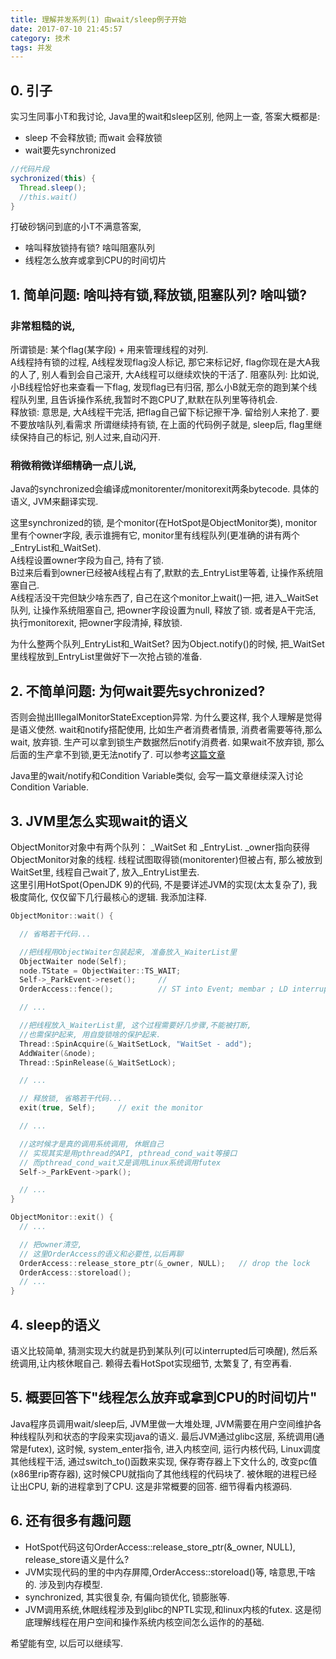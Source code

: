 ```yaml
---
title: 理解并发系列(1) 由wait/sleep例子开始
date: 2017-07-10 21:45:57
category: 技术
tags: 并发
---
```


## 0. 引子
实习生同事小T和我讨论, Java里的wait和sleep区别, 他网上一查, 答案大概都是:
* sleep 不会释放锁; 而wait 会释放锁
* wait要先synchronized

```java
//代码片段
sychronized(this) {
  Thread.sleep();
  //this.wait()
}
```
打破砂锅问到底的小T不满意答案,
* 啥叫释放锁持有锁? 啥叫阻塞队列
* 线程怎么放弃或拿到CPU的时间切片  
<!--more-->

## 1. 简单问题: 啥叫持有锁,释放锁,阻塞队列? 啥叫锁?

### 非常粗糙的说,
所谓锁是: 某个flag(某字段) + 用来管理线程的对列.   
A线程持有锁的过程, A线程发现flag没人标记, 那它来标记好, flag你现在是大A我的人了, 别人看到会自己滚开, 大A线程可以继续欢快的干活了.
阻塞队列: 比如说,小B线程恰好也来查看一下flag, 发现flag已有归宿, 那么小B就无奈的跑到某个线程队列里, 且告诉操作系统,我暂时不跑CPU了,默默在队列里等待机会.  
释放锁: 意思是, 大A线程干完活, 把flag自己留下标记擦干净. 留给别人来抢了. 要不要放啥队列,看需求
所谓继续持有锁, 在上面的代码例子就是, sleep后, flag里继续保持自己的标记, 别人过来,自动闪开.


### 稍微稍微详细精确一点儿说,  
Java的synchronized会编译成monitorenter/monitorexit两条bytecode. 具体的语义, JVM来翻译实现.

这里synchronized的锁, 是个monitor(在HotSpot是ObjectMonitor类), monitor里有个owner字段, 表示谁拥有它, monitor里有线程队列(更准确的讲有两个_EntryList和_WaitSet).   
A线程设置owner字段为自己, 持有了锁.   
B过来后看到owner已经被A线程占有了,默默的去_EntryList里等着, 让操作系统阻塞自己.  
A线程活没干完但缺少啥东西了, 自己在这个monitor上wait()一把, 进入_WaitSet队列, 让操作系统阻塞自己, 把owner字段设置为null, 释放了锁. 或者是A干完活, 执行monitorexit, 把owner字段清掉, 释放锁.

为什么整两个队列_EntryList和_WaitSet?  因为Object.notify()的时候, 把_WaitSet里线程放到_EntryList里做好下一次抢占锁的准备.

## 2. 不简单问题: 为何wait要先sychronized?
否则会抛出IllegalMonitorStateException异常.
为什么要这样, 我个人理解是觉得是语义使然. wait和notify搭配使用, 比如生产者消费者情景, 消费者需要等待,那么wait, 放弃锁.  生产可以拿到锁生产数据然后notify消费者.  如果wait不放弃锁, 那么后面的生产拿不到锁,更无法notify了.
可以参考[这篇文章](http://www.xyzws.com/javafaq/why-wait-notify-notifyall-must-be-called-inside-a-synchronized-method-block/127)

Java里的wait/notify和Condition Variable类似, 会写一篇文章继续深入讨论Condition Variable.


## 3. JVM里怎么实现wait的语义

ObjectMonitor对象中有两个队列：
_WaitSet 和 _EntryList. _owner指向获得ObjectMonitor对象的线程. 线程试图取得锁(monitorenter)但被占有, 那么被放到WaitSet里, 线程自己wait了, 放入_EntryList里去.  
这里引用HotSpot(OpenJDK 9)的代码, 不是要详述JVM的实现(太太复杂了), 我极度简化, 仅仅留下几行最核心的逻辑. 我添加注释.

```c++
ObjectMonitor::wait() {

  // 省略若干代码...

  //把线程用ObjectWaiter包装起来, 准备放入_WaiterList里
  ObjectWaiter node(Self);
  node.TState = ObjectWaiter::TS_WAIT;
  Self->_ParkEvent->reset();     //
  OrderAccess::fence();          // ST into Event; membar ; LD interrupted-flag

  // ...

  //把线程放入_WaiterList里, 这个过程需要好几步骤,不能被打断,
  //也需保护起来, 用自旋锁啥的保护起来.  
  Thread::SpinAcquire(&_WaitSetLock, "WaitSet - add");
  AddWaiter(&node);
  Thread::SpinRelease(&_WaitSetLock);

  // ...

  // 释放锁, 省略若干代码...
  exit(true, Self);     // exit the monitor

  // ...

  //这时候才是真的调用系统调用, 休眠自己
  // 实现其实是用pthread的API, pthread_cond_wait等接口
  // 而pthread_cond_wait又是调用Linux系统调用futex
  Self->_ParkEvent->park();

  // ...
}

ObjectMonitor::exit() {
  // ...

  // 把owner清空,
  // 这里OrderAccess的语义和必要性,以后再聊
  OrderAccess::release_store_ptr(&_owner, NULL);   // drop the lock
  OrderAccess::storeload();
  // ...
}
```

## 4. sleep的语义
语义比较简单, 猜测实现大约就是扔到某队列(可以interrupted后可唤醒), 然后系统调用,让内核休眠自己.
赖得去看HotSpot实现细节, 太繁复了, 有空再看.


## 5. 概要回答下"线程怎么放弃或拿到CPU的时间切片"
Java程序员调用wait/sleep后, JVM里做一大堆处理, JVM需要在用户空间维护各种线程队列和状态的字段来实现java的语义.
最后JVM通过glibc这层, 系统调用(通常是futex), 这时候, system_enter指令, 进入内核空间, 运行内核代码, Linux调度其他线程干活, 通过switch_to()函数来实现, 保存寄存器上下文什么的, 改变pc值(x86里rip寄存器), 这时候CPU就指向了其他线程的代码块了. 被休眠的进程已经让出CPU, 新的进程拿到了CPU.
这是非常概要的回答. 细节得看内核源码.


## 6. 还有很多有趣问题
* HotSpot代码这句OrderAccess::release_store_ptr(&_owner, NULL), release_store语义是什么?
* JVM实现代码的里的中内存屏障,OrderAccess::storeload()等, 啥意思,干啥的. 涉及到内存模型.
* synchronized, 其实很复杂, 有偏向锁优化, 锁膨胀等.
* JVM调用系统,休眠线程涉及到glibc的NPTL实现,和linux内核的futex. 这是彻底理解线程在用户空间和操作系统内核空间怎么运作的的基础.

希望能有空, 以后可以继续写.
